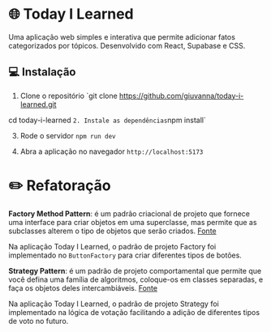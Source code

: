 # 🌐 Today I Learned 

Uma aplicação web simples e interativa que permite adicionar fatos categorizados por tópicos. Desenvolvido com React, Supabase e CSS.

## 💻 Instalação
1. Clone o repositório
`git clone https://github.com/giuvanna/today-i-learned.git

cd today-i-learned
`
2. Instale as dependências
`npm install`

3. Rode o servidor
`npm run dev`

4. Abra a aplicação no navegador
 `http://localhost:5173`

# ✏️ Refatoração 
**Factory Method Pattern**: é um padrão criacional de projeto que fornece uma interface para criar objetos em uma superclasse, mas permite que as subclasses alterem o tipo de objetos que serão criados. [Fonte](https://refactoring.guru/design-patterns/factory-method)

Na aplicação Today I Learned, o padrão de projeto Factory foi implementado no `ButtonFactory` para criar diferentes tipos de botões.

**Strategy Pattern**: é um padrão de projeto comportamental que permite que você defina uma família de algoritmos, coloque-os em classes separadas, e faça os objetos deles intercambiáveis. [Fonte](https://refactoring.guru/pt-br/design-patterns/strategy)

Na aplicação Today I Learned, o padrão de projeto Strategy foi implementado na lógica de votação facilitando a adição de diferentes tipos de voto no futuro.
